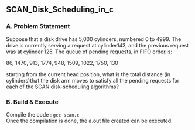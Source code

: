 ## SCAN_Disk_Scheduling_in_c

### A. Problem Statement
Suppose that a disk drive has 5,000 cylinders, numbered 0 to 4999. The drive is currently serving a request at cylinder143, and the previous request was at cylinder 125. The queue of pending requests, in FIFO 
order,is:

86, 1470, 913, 1774, 948, 1509, 1022, 1750, 130 

starting from the current head position, what is the total distance (in cylinders)that the disk arm moves to satisfy all the pending requests for each of the SCAN disk-scheduling algorithms? 

### B. Build & Execute

Compile the code : ```gcc scan.c```<br>
Once the compilation is done, the a.out file created can be executed.
